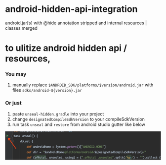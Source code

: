 # android-hidden-api-integration

android.jar[s] with @hide annotation stripped and internal resources | classes merged

# to ulitize android hidden api / resources,

### You may

1. manually replace `$ANDROID_SDK/platforms/$version/android.jar` with files `sdks/android-${version}.jar`

### Or just

1. paste `unseal-hidden.gradle` into your project
2. change `designatedCompileSdkVersion` to your compileSdkVersion
3. run task `unseal` and `restore` from android studio gutter like below

![run `unseal` and `restore` from gutter](./art/run-from-gutter.png)
